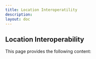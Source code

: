 ```yaml
---
title: Location Interoperatility
description:
layout: doc
---
```

## Location Interoperability
This page provides the following content:
